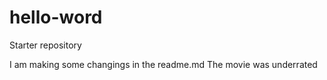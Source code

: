 # hello-word
Starter repository


I am making some changings in the readme.md
The movie was underrated
